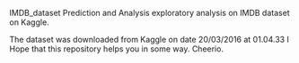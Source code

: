 IMDB_dataset Prediction and Analysis
exploratory analysis on IMDB dataset on Kaggle.

The dataset was downloaded from Kaggle on date 20/03/2016 at 01.04.33
I Hope that this repository helps you in some way.
Cheerio.
